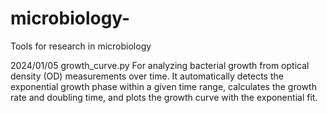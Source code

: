 # microbiology-
Tools for research in microbiology 

2024/01/05
growth_curve.py
For analyzing bacterial growth from optical density (OD) measurements over time. It automatically detects the exponential growth phase within a given time range, calculates the growth rate and doubling time, and plots the growth curve with the exponential fit.
